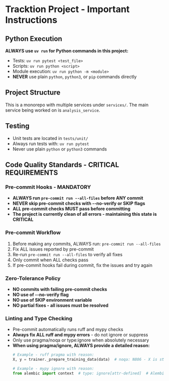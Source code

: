# Tracktion Project - Important Instructions

## Python Execution
**ALWAYS use `uv run` for Python commands in this project:**
- Tests: `uv run pytest <test_file>`
- Scripts: `uv run python <script>`
- Module execution: `uv run python -m <module>`
- **NEVER** use plain `python`, `python3`, or `pip` commands directly

## Project Structure
This is a monorepo with multiple services under `services/`. The main service being worked on is `analysis_service`.

## Testing
- Unit tests are located in `tests/unit/`
- Always run tests with: `uv run pytest`
- Never use plain `python` or `python3` commands

## Code Quality Standards - CRITICAL REQUIREMENTS

### Pre-commit Hooks - MANDATORY
- **ALWAYS run `pre-commit run --all-files` before ANY commit**
- **NEVER skip pre-commit checks with --no-verify or SKIP flags**
- **ALL pre-commit checks MUST pass before committing**
- **The project is currently clean of all errors - maintaining this state is CRITICAL**

### Pre-commit Workflow
1. Before making any commits, ALWAYS run: `pre-commit run --all-files`
2. Fix ALL issues reported by pre-commit
3. Re-run `pre-commit run --all-files` to verify all fixes
4. Only commit when ALL checks pass
5. If pre-commit hooks fail during commit, fix the issues and try again

### Zero-Tolerance Policy
- **NO commits with failing pre-commit checks**
- **NO use of --no-verify flag**
- **NO use of SKIP environment variable**
- **NO partial fixes - all issues must be resolved**

### Linting and Type Checking
- Pre-commit automatically runs ruff and mypy checks
- **Always fix ALL ruff and mypy errors** - do not ignore or suppress
- Only use pragma/noqa or type:ignore when absolutely necessary
- **When using pragma/ignore, ALWAYS provide a detailed reason:**
  ```python
  # Example - ruff pragma with reason:
  X, y = trainer._prepare_training_data(data)  # noqa: N806 - X is standard ML convention

  # Example - mypy ignore with reason:
  from alembic import context  # type: ignore[attr-defined]  # Alembic adds attributes at runtime
  ```
